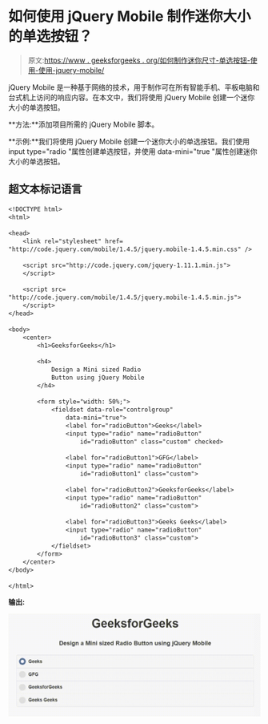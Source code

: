 # 如何使用 jQuery Mobile 制作迷你大小的单选按钮？

> 原文:[https://www . geeksforgeeks . org/如何制作迷你尺寸-单选按钮-使用-使用-jquery-mobile/](https://www.geeksforgeeks.org/how-to-make-a-mini-size-radio-button-using-using-jquery-mobile/)

jQuery Mobile 是一种基于网络的技术，用于制作可在所有智能手机、平板电脑和台式机上访问的响应内容。在本文中，我们将使用 jQuery Mobile 创建一个迷你大小的单选按钮。

**方法:**添加项目所需的 jQuery Mobile 脚本。

> <link rel="”stylesheet”" href="”http://code.jquery.com/mobile/1.4.5/jquery.mobile-1.4.5.min.css”">

**示例:**我们将使用 jQuery Mobile 创建一个迷你大小的单选按钮。我们使用 input type="radio "属性创建单选按钮，并使用 data-mini="true "属性创建迷你大小的单选按钮。

## 超文本标记语言

```
<!DOCTYPE html>
<html>

<head>
    <link rel="stylesheet" href=
"http://code.jquery.com/mobile/1.4.5/jquery.mobile-1.4.5.min.css" />

    <script src="http://code.jquery.com/jquery-1.11.1.min.js">
    </script>

    <script src=
"http://code.jquery.com/mobile/1.4.5/jquery.mobile-1.4.5.min.js">
    </script>
</head>

<body>
    <center>
        <h1>GeeksforGeeks</h1>

        <h4>
            Design a Mini sized Radio
            Button using jQuery Mobile
        </h4>

        <form style="width: 50%;">
            <fieldset data-role="controlgroup" 
                data-mini="true">
                <label for="radioButton">Geeks</label>
                <input type="radio" name="radioButton" 
                    id="radioButton" class="custom" checked>

                <label for="radioButton1">GFG</label>
                <input type="radio" name="radioButton" 
                    id="radioButton1" class="custom">

                <label for="radioButton2">GeeksforGeeks</label>
                <input type="radio" name="radioButton" 
                    id="radioButton2" class="custom">

                <label for="radioButton3">Geeks Geeks</label>
                <input type="radio" name="radioButton"
                    id="radioButton3" class="custom">
            </fieldset>
        </form>
    </center>
</body>

</html>
```

**输出:**

![](img/16653419d192feee86f6ec6ef3933478.png)